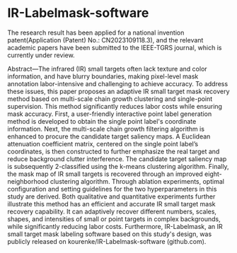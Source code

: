 # IR-Labelmask-software

The research result has been applied for a national invention patent(Application (Patent) No.: CN2023109118.3), and the relevant academic papers have been submitted to the IEEE-TGRS journal, which is currently under review.

Abstract—The infrared (IR) small targets often lack texture and color information, and have blurry boundaries, making pixel-level mask annotation labor-intensive and challenging to achieve accuracy. To address these issues, this paper proposes an adaptive IR small target mask recovery method based on multi-scale chain growth clustering and single-point supervision. This method significantly reduces labor costs while ensuring mask accuracy. First, a user-friendly interactive point label generation method is developed to obtain the single point label's coordinate information. Next, the multi-scale chain growth filtering algorithm is enhanced to procure the candidate target saliency maps. A Euclidean attenuation coefficient matrix, centered on the single point label’s coordinates, is then constructed to further emphasize the real target and reduce background clutter interference. The candidate target saliency map is subsequently 2-classified using the k-means clustering algorithm. Finally, the mask map of IR small targets is recovered through an improved eight-neighborhood clustering algorithm. Through ablation experiments, optimal configuration and setting guidelines for the two hyperparameters in this study are derived. Both qualitative and quantitative experiments further illustrate this method has an efficient and accurate IR small target mask recovery capability. It can adaptively recover different numbers, scales, shapes, and intensities of small or point targets in complex backgrounds, while significantly reducing labor costs. Furthermore, IR-Labelmask, an IR small target mask labeling software based on this study's design, was publicly released on kourenke/IR-Labelmask-software (github.com).
